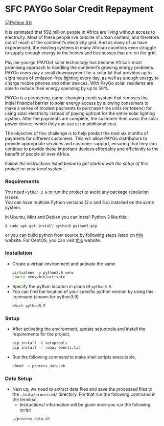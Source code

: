 # SFC PAYGo Solar Credit Repayment

[![Python 3.6](https://img.shields.io/badge/python-3.9-blue.svg)](https://www.python.org/downloads/release/python-390/)

It is estimated that 592 million people in Africa are living without access to electricity. Most of these people live
outside of urban centers, and therefore out of reach of the continent’s electricity grid. And as many of us have
experienced, the existing systems in many African countries even struggle to supply enough energy to the homes and
businesses that are on the grid.

Pay-as-you-go (PAYGo) solar technology has become Africa’s most promising approach to handling the continent’s growing
energy problems. PAYGo users pay a small downpayment for a solar kit that provides up to eight hours of emission-free
lighting every day, as well as enough energy to charge mobile phones and other devices. With PayGo solar, residents are
able to reduce their energy spending by up to 50%.

PAYGo is a pioneering, game-changing credit system that removes the initial financial barrier to solar energy access by
allowing consumers to make a series of modest payments to purchase time units (or tokens) for using solar electricity
instead of paying upfront for the entire solar lighting system. After the payments are complete, the customer then owns
the solar power device, which they can use at no additional cost.

The objective of this challenge is to help predict the next six months of payments for different customers. This will
allow PAYGo distributors to provide appropriate services and customer support, ensuring that they can continue to
provide these important devices affordably and efficiently to the benefit of people all over Africa.

<i>Follow the instructions listed below to get started with the setup of this project on your local system.</i>

### Requirements

You need `Python 3.9` to run the project to avoid any package resolution issues.  
You can have multiple Python versions (2.x and 3.x) installed on the same system.

In Ubuntu, Mint and Debian you can install Python 3 like this:

    $ sudo apt-get install python3 python3-pip

or you can build python from source by following steps listed on
[this](https://linuxize.com/post/how-to-install-python-3-9-on-ubuntu-20-04/#installing-python-39-on-ubuntu-with-apt)
website. For CentOS, you can visit [this](https://computingforgeeks.com/install-latest-python-on-centos-linux/) website.

### Installation

* Create a virtual environment and activate the same
    ```bash
    virtualenv -p python3.9 venv
    source venv/bin/activate
    ```
* Specify the python location in place of `python3.9`.
* You can find the location of your specific python version by using this command (shown for python3.9)
    ```bash
    which python3.9
    ```

### Setup

* After activating the environment, update setuptools and install the requirements for the project,
    ```bash
    pip install -U setuptools
    pip install -r requirements.txt
    ```
* Run the following command to make shell scripts executable,
    ```bash
    chmod -x process_data.sh
    ```

### Data Setup

* Next up, we need to extract data files and save the processed files to the `./data/processed/` directory. For that run
  the following command in the terminal,
    * Instructions/ information will be given once you run the following script
    ```bash
    ./process_data.sh
    ```
